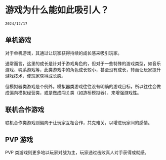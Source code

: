# 游戏为什么能如此吸引人？

``2024/12/17``

## 单机游戏

对于单机游戏，其通过让玩家获得持续的成长感来吸引玩家。

通常而言，这里的成长是针对于游戏角色的，但对于一些特殊的游戏类型，如音乐游戏、魂系游戏等，此类游戏中的角色成长较小，甚至没有成长，转而让玩家提升游戏技术，使玩家获得成长感。

但模拟器类游戏是个例外。模拟器类游戏往往没有明确的游戏目标，所以往往会做成偏向模拟经营类，或是做成闯关类（如造桥模拟器），来增强游戏性。

## 联机合作游戏

联机合作类游戏则偏向于让玩家互相合作，共克难关，以增进玩家间的感情。

## PVP 游戏

PVP 类游戏则更多地以玩家对战为主，玩家通过击败真人对手获得成就感。
